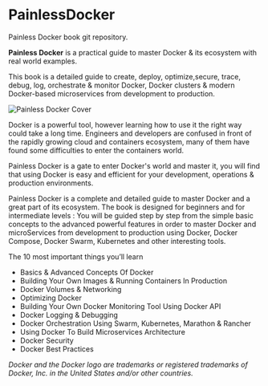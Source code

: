 # PainlessDocker
Painless Docker book git repository.

**Painless Docker** is a practical guide to master Docker & its ecosystem with real world examples.

This book is a detailed guide to create, deploy, optimize,secure, trace, debug, log, orchestrate & monitor Docker, Docker clusters & modern Docker-based microservices from development to production.

![Painless Docker Cover](http://painlessdocker.com/img/books.jpg "Painless Docker Cover")

Docker is a powerful tool, however learning how to use it the right way could take a long time. Engineers and developers are confused in front of the rapidly growing cloud and containers ecosystem, many of them have found some difficulties to enter the containers world.

Painless Docker is a gate to enter Docker's world and master it, you will find that using Docker is easy and efficient for your development, operations & production environments.

Painless Docker is a complete and detailed guide to master Docker and a great part of its ecosystem. The book is designed for beginners and for intermediate levels : You will be guided step by step from the simple basic concepts to the advanced powerful features in order to master Docker and microServices from development to production using Docker, Docker Compose, Docker Swarm, Kubernetes and other interesting tools.

The 10 most important things you’ll learn

- Basics & Advanced Concepts Of Docker
- Building Your Own Images & Running Containers In Production
- Docker Volumes & Networking
- Optimizing Docker
- Building Your Own Docker Monitoring Tool Using Docker API
- Docker Logging & Debugging
- Docker Orchestration Using Swarm, Kubernetes, Marathon & Rancher
- Using Docker To Build Microservices Architecture
- Docker Security
- Docker Best Practices

*Docker and the Docker logo are trademarks or registered trademarks of Docker, Inc. in the United States and/or other countries.*
